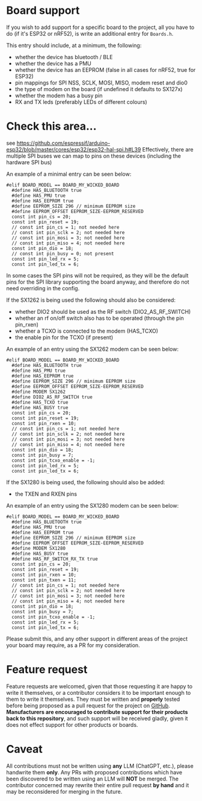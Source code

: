 # Board support
If you wish to add support for a specific board to the project, all you have to do (if it's ESP32 or nRF52), is write an additional entry for `Boards.h`.

This entry should include, at a minimum, the following:
* whether the device has bluetooth / BLE
* whether the device has a PMU
* whether the device has an EEPROM (false in all cases for nRF52, true for ESP32)
* pin mappings for SPI NSS, SCLK, MOSI, MISO, modem reset and dio0
* the type of modem on the board (if undefined it defaults to SX127x)
* whether the modem has a busy pin
* RX and TX leds (preferably LEDs of different colours)

# Check this area...
see https://github.com/espressif/arduino-esp32/blob/master/cores/esp32/esp32-hal-spi.h#L39
Effectively, there are multiple SPI buses we can map to pins on these
devices (including the hardware SPI bus)

An example of a minimal entry can be seen below:
```
#elif BOARD_MODEL == BOARD_MY_WICKED_BOARD
  #define HAS_BLUETOOTH true
  #define HAS_PMU true
  #define HAS_EEPROM true
  #define EEPROM_SIZE 296 // minimum EEPROM size
  #define EEPROM_OFFSET EEPROM_SIZE-EEPROM_RESERVED
  const int pin_cs = 20;
  const int pin_reset = 19;
  // const int pin_cs = 1; not needed here
  // const int pin_sclk = 2; not needed here
  // const int pin_mosi = 3; not needed here
  // const int pin_miso = 4; not needed here
  const int pin_dio = 18;
  // const int pin_busy = 0; not present
  const int pin_led_rx = 5;
  const int pin_led_tx = 6;
```

In some cases the SPI pins will not be required, as they will be the default pins for the SPI library supporting the board anyway, and therefore do not need overriding in the config.

If the SX1262 is being used the following should also be considered:
* whether DIO2 should be used as the RF switch (DIO2_AS_RF_SWITCH)
* whether an rf on/off switch also has to be operated (through the pin pin_rxen)
* whether a TCXO is connected to the modem (HAS_TCXO)
* the enable pin for the TCXO (if present)

An example of an entry using the SX1262 modem can be seen below:
```
#elif BOARD_MODEL == BOARD_MY_WICKED_BOARD
  #define HAS_BLUETOOTH true
  #define HAS_PMU true
  #define HAS_EEPROM true
  #define EEPROM_SIZE 296 // minimum EEPROM size
  #define EEPROM_OFFSET EEPROM_SIZE-EEPROM_RESERVED
  #define MODEM SX1262
  #define DIO2_AS_RF_SWITCH true
  #define HAS_TCXO true
  #define HAS_BUSY true
  const int pin_cs = 20;
  const int pin_reset = 19;
  const int pin_rxen = 10;
  // const int pin_cs = 1; not needed here
  // const int pin_sclk = 2; not needed here
  // const int pin_mosi = 3; not needed here
  // const int pin_miso = 4; not needed here
  const int pin_dio = 18;
  const int pin_busy = 7;
  const int pin_tcxo_enable = -1;
  const int pin_led_rx = 5;
  const int pin_led_tx = 6;
```

If the SX1280 is being used, the following should also be added:
* the TXEN and RXEN pins

An example of an entry using the SX1280 modem can be seen below:
```
#elif BOARD_MODEL == BOARD_MY_WICKED_BOARD
  #define HAS_BLUETOOTH true
  #define HAS_PMU true
  #define HAS_EEPROM true
  #define EEPROM_SIZE 296 // minimum EEPROM size
  #define EEPROM_OFFSET EEPROM_SIZE-EEPROM_RESERVED
  #define MODEM SX1280
  #define HAS_BUSY true
  #define HAS_RF_SWITCH_RX_TX true
  const int pin_cs = 20;
  const int pin_reset = 19;
  const int pin_rxen = 10;
  const int pin_txen = 11;
  // const int pin_cs = 1; not needed here
  // const int pin_sclk = 2; not needed here
  // const int pin_mosi = 3; not needed here
  // const int pin_miso = 4; not needed here
  const int pin_dio = 18;
  const int pin_busy = 7;
  const int pin_tcxo_enable = -1;
  const int pin_led_rx = 5;
  const int pin_led_tx = 6;
```

Please submit this, and any other support in different areas of the project your board may require, as a PR for my consideration.

# Feature request
Feature requests are welcomed, given that those requesting it are happy to write it themselves, or a contributor considers it to be important enough to them to write it themselves. They must be written and **properly** tested before being proposed as a pull request for the project on [GitHub](https://github.com/liberatedsystems/RNode_Firmware_CE). **Manufacturers are encouraged to contribute support for their products back to this repository**, and such support will be received gladly, given it does not effect support for other products or boards.

# Caveat
All contributions must not be written using **any** LLM (ChatGPT, etc.), please handwrite them **only**. Any PRs with proposed contributions which have been discovered to be written using an LLM will **NOT** be merged. The contributor concerned may rewrite their entire pull request **by hand** and it may be reconsidered for merging in the future. 
